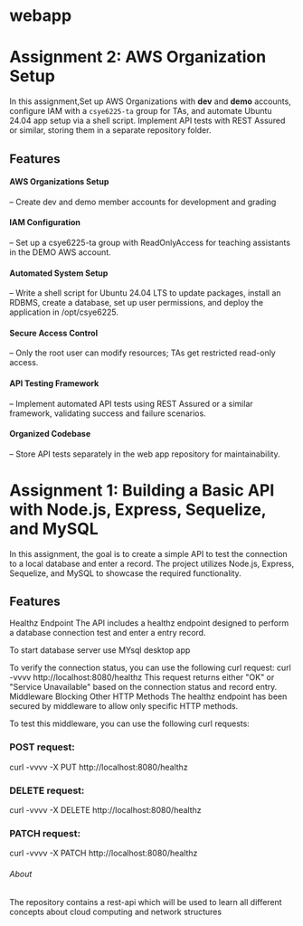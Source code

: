 # webapp

# Assignment 2: AWS Organization Setup

In this assignment,Set up AWS Organizations with **dev** and **demo** accounts, configure IAM with a `csye6225-ta` group for TAs, and automate Ubuntu 24.04 app setup via a shell script. Implement API tests with REST Assured or similar, storing them in a separate repository folder.

## Features

#### AWS Organizations Setup 
– Create dev and demo member accounts for development and grading

#### IAM Configuration
– Set up a csye6225-ta group with ReadOnlyAccess for teaching assistants in the DEMO AWS account.

#### Automated System Setup
– Write a shell script for Ubuntu 24.04 LTS to update packages, install an RDBMS, create a database, set up user permissions, and deploy the application in /opt/csye6225.

#### Secure Access Control
– Only the root user can modify resources; TAs get restricted read-only access.

#### API Testing Framework
– Implement automated API tests using REST Assured or a similar framework, validating success and failure scenarios.

#### Organized Codebase
– Store API tests separately in the web app repository for maintainability.

# Assignment 1: Building a Basic API with Node.js, Express, Sequelize, and MySQL
In this assignment, the goal is to create a simple API to test the connection to a local database and enter a record. The project utilizes Node.js, Express, Sequelize, and MySQL to showcase the required functionality.

## Features
Healthz Endpoint
The API includes a healthz endpoint designed to perform a database connection test and enter a entry record.

To start database server use MYsql desktop app 

To verify the connection status, you can use the following curl request:
curl -vvvv http://localhost:8080/healthz
This request returns either "OK" or "Service Unavailable" based on the connection status and record entry.
Middleware Blocking Other HTTP Methods
The healthz endpoint has been secured by middleware to allow only specific HTTP methods.

To test this middleware, you can use the following curl requests:

### POST request:
curl -vvvv -X PUT http://localhost:8080/healthz

### DELETE request:
curl -vvvv -X DELETE http://localhost:8080/healthz

### PATCH request:
curl -vvvv -X PATCH http://localhost:8080/healthz

###### About
The repository contains a rest-api which will be used to learn all different concepts about cloud computing and network structures

